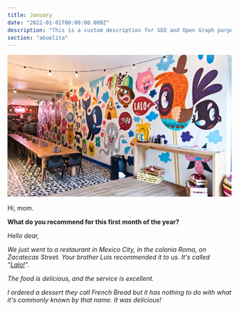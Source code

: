 ```yaml
---
title: January
date: "2022-01-01T00:00:00.000Z"
description: "This is a custom description for SEO and Open Graph purposes, rather than the default generated excerpt. Simply add a description field to the frontmatter."
section: "abuelita"
---
```


![Lalo](../images/jan22.jpg)

Hi, mom.

**What do you recommend for this first month of the year?**

*Hello dear,*

*We just went to a restaurant in Mexico City, in the colonia Roma, on Zacatecas Street. Your brother Luis recommended it to us. It's called “[Lalo!](https://www.google.com.mx/maps/place/Lalo!/@19.4153858,-99.1646584,17z/data=!3m1!4b1!4m5!3m4!1s0x85d1ff395f34802d:0x1c6328f5be71ded7!8m2!3d19.4153858!4d-99.1624697)”.*

*The food is delicious, and the service is excellent.*

*I ordered a dessert they call French Bread but it has nothing to do with what it's commonly known by that name. It was delicious!*
